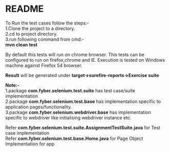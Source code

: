 # README

To Run the test cases follow the steps:-  
1.Clone the project to a directory.  
2.cd to project directory.  
3.run following command from cmd:-  
 **mvn clean test**  
 
By default this tests will run on chrome browser.
This tests can be configured to run on firefox,chrome and IE. Execution is tested on Windows machine against Firefox 54 browser.
  
  
**Result** will be generated under **target->surefire-reports->Exercise suite**   

**Note:-**  
1.package **com.fyber.selenium.test.suite** has test case/suite implementation  
2.package **com.fyber.selenium.test.base** has implementation specific to application pages/functionality.  
3.package **com.fyber.selenium.webdriver.base** has implementation specific to webdriver like initialising webdriver instance etc.  

Refer **com.fyber.selenium.test.suite.AssignmentTestSuite.java** for Test case implementation  
Refer **com.fyber.selenium.test.base.Home.java** for Page Object Implementation for app  


